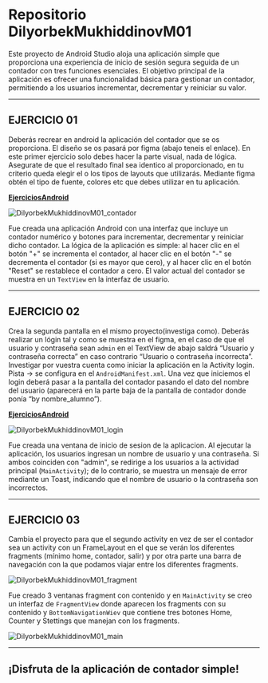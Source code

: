 # Repositorio DilyorbekMukhiddinovM01Este proyecto de Android Studio aloja una aplicación simple que proporciona una experiencia de inicio de sesión segura seguida de un contador con tres funciones esenciales. El objetivo principal de la aplicación es ofrecer una funcionalidad básica para gestionar un contador, permitiendo a los usuarios incrementar, decrementar y reiniciar su valor.***## EJERCICIO 01Deberás recrear en android la aplicación del contador que se os proporciona. El diseño se os pasará por figma (abajo teneis el enlace). En este primer ejercicio solo debes hacer la parte visual, nada de lógica. Asegurate de que el resultado final sea identico al proporcionado, en tu criterio queda elegir el o los tipos de layouts que utilizarás. Mediante figma obtén el tipo de fuente, colores etc que debes utilizar en tu aplicación.**[EjerciciosAndroid](https://www.figma.com/file/81Q9MRTXxY0lega1H7OPwr/EjeciciosAndroid?type=design&node-id=0%3A1&mode=design&t=QnfFnLzeeeTieqMl-1)**![DilyorbekMukhiddinovM01_contador](https://github.com/eXdesy/DilyorbekMukhiddinovM01/blob/master/img/DilyorbekMukhiddinovE01_contador.png)Fue creada una aplicación Android con una interfaz que incluye un contador numérico y botones para incrementar, decrementar y reiniciar dicho contador. La lógica de la aplicación es simple: al hacer clic en el botón "+" se incrementa el contador, al hacer clic en el botón "-" se decrementa el contador (si es mayor que cero), y al hacer clic en el botón "Reset" se restablece el contador a cero. El valor actual del contador se muestra en un `TextView` en la interfaz de usuario.***## EJERCICIO 02Crea la segunda pantalla en el mismo proyecto(investiga como). Deberás realizar un lógin tal y como se muestra en el figma, en el caso de que el usuario y contraseña sean `admin` en el TextView de abajo saldrá “Usuario y contraseña correcta” en caso contrario “Usuario o contraseña incorrecta”. Investigar por vuestra cuenta como iniciar la aplicación en la Activity login. Pista → se configura en el `AndroidManifest.xml`. Una vez que iniciemos el login deberá pasar a la pantalla del contador pasando el dato del nombre del usuario (aparecerá en la parte baja de la pantalla de contador donde ponía “by nombre_alumno”).**[EjerciciosAndroid](https://www.figma.com/file/81Q9MRTXxY0lega1H7OPwr/EjeciciosAndroid?type=design&node-id=237%3A2&mode=design&t=pCKmiNAN91TSCUXT-1)**![DilyorbekMukhiddinovM01_login](https://github.com/eXdesy/DilyorbekMukhiddinovM01/blob/master/img/DilyorbekMukhiddinovE01_contador.png)Fue creada una ventana de inicio de sesion de la aplicacion. Al ejecutar la aplicación, los usuarios ingresan un nombre de usuario y una contraseña. Si ambos coinciden con "admin", se redirige a los usuarios a la actividad principal (`MainActivity`); de lo contrario, se muestra un mensaje de error mediante un Toast, indicando que el nombre de usuario o la contraseña son incorrectos.***## EJERCICIO 03Cambia el proyecto para que el segundo activity en vez de ser el contador sea un activity con un FrameLayout en el que se verán los diferentes fragments (mínimo home, contador, salir) y por otra parte una barra de navegación con la que podamos viajar entre los diferentes fragments.![DilyorbekMukhiddinovM01_fragment](https://github.com/eXdesy/DilyorbekMukhiddinovM01/blob/master/img/DilyorbekMukhiddinovE01_fragment.png)Fue creado 3 ventanas fragment con contenido y en `MainActivity` se creo un interfaz de `FragmentView` donde aparecen los fragments con su contenido y `BottomNavigationWiev` que contiene tres botones Home, Counter y Stettings que manejan con los fragments. ![DilyorbekMukhiddinovM01_main](https://github.com/eXdesy/DilyorbekMukhiddinovM01/blob/master/img/DilyorbekMukhiddinovE01_main.png)***## ¡Disfruta de la aplicación de contador simple!